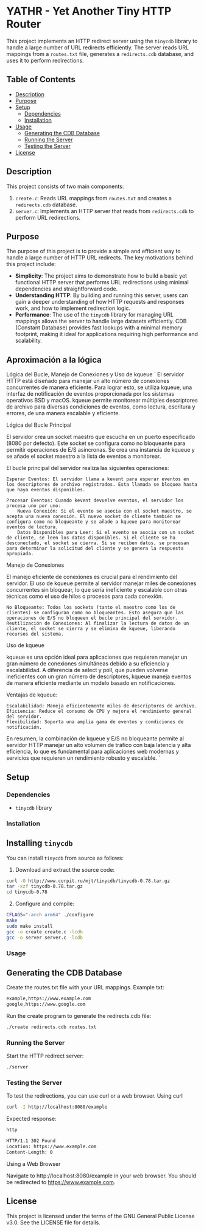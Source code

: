 # YATHR - Yet Another Tiny HTTP Router

This project implements an HTTP redirect server using the `tinycdb` library to handle a large number of URL redirects efficiently. The server reads URL mappings from a `routes.txt` file, generates a `redirects.cdb` database, and uses it to perform redirections. 

## Table of Contents

- [Description](#description)
- [Purpose](#purpose)
- [Setup](#setup)
  - [Dependencies](#dependencies)
  - [Installation](#installation)
- [Usage](#usage)
  - [Generating the CDB Database](#generating-the-cdb-database)
  - [Running the Server](#running-the-server)
  - [Testing the Server](#testing-the-server)
- [License](#license)

## Description

This project consists of two main components:

1. `create.c`: Reads URL mappings from `routes.txt` and creates a `redirects.cdb` database.
2. `server.c`: Implements an HTTP server that reads from `redirects.cdb` to perform URL redirections.

## Purpose

The purpose of this project is to provide a simple and efficient way to handle a large number of HTTP URL redirects. The key motivations behind this project include:

- **Simplicity**: The project aims to demonstrate how to build a basic yet functional HTTP server that performs URL redirections using minimal dependencies and straightforward code.
- **Understanding HTTP**: By building and running this server, users can gain a deeper understanding of how HTTP requests and responses work, and how to implement redirection logic.
- **Performance**: The use of the `tinycdb` library for managing URL mappings allows the server to handle large datasets efficiently. CDB (Constant Database) provides fast lookups with a minimal memory footprint, making it ideal for applications requiring high performance and scalability.

## Aproximación a la lógica 

Lógica del Bucle, Manejo de Conexiones y Uso de kqueue
`
El servidor HTTP está diseñado para manejar un alto número de conexiones concurrentes de manera eficiente. Para lograr esto, se utiliza kqueue, una interfaz de notificación de eventos proporcionada por los sistemas operativos BSD y macOS. kqueue permite monitorear múltiples descriptores de archivo para diversas condiciones de eventos, como lectura, escritura y errores, de una manera escalable y eficiente.

Lógica del Bucle Principal

El servidor crea un socket maestro que escucha en un puerto especificado (8080 por defecto). Este socket se configura como no bloqueante para permitir operaciones de E/S asíncronas. Se crea una instancia de kqueue y se añade el socket maestro a la lista de eventos a monitorear.

El bucle principal del servidor realiza las siguientes operaciones:

    Esperar Eventos: El servidor llama a kevent para esperar eventos en los descriptores de archivo registrados. Esta llamada se bloquea hasta que haya eventos disponibles.

    Procesar Eventos: Cuando kevent devuelve eventos, el servidor los procesa uno por uno:
        Nueva Conexión: Si el evento se asocia con el socket maestro, se acepta una nueva conexión. El nuevo socket de cliente también se configura como no bloqueante y se añade a kqueue para monitorear eventos de lectura.
        Datos Disponibles para Leer: Si el evento se asocia con un socket de cliente, se leen los datos disponibles. Si el cliente se ha desconectado, el socket se cierra. Si se reciben datos, se procesan para determinar la solicitud del cliente y se genera la respuesta apropiada.

Manejo de Conexiones

El manejo eficiente de conexiones es crucial para el rendimiento del servidor. El uso de kqueue permite al servidor manejar miles de conexiones concurrentes sin bloquear, lo que sería ineficiente y escalable con otras técnicas como el uso de hilos o procesos para cada conexión.

    No Bloqueante: Todos los sockets (tanto el maestro como los de clientes) se configuran como no bloqueantes. Esto asegura que las operaciones de E/S no bloqueen el bucle principal del servidor.
    Reutilización de Conexiones: Al finalizar la lectura de datos de un cliente, el socket se cierra y se elimina de kqueue, liberando recursos del sistema.

Uso de kqueue

kqueue es una opción ideal para aplicaciones que requieren manejar un gran número de conexiones simultáneas debido a su eficiencia y escalabilidad. A diferencia de select y poll, que pueden volverse ineficientes con un gran número de descriptores, kqueue maneja eventos de manera eficiente mediante un modelo basado en notificaciones.

Ventajas de kqueue:

    Escalabilidad: Maneja eficientemente miles de descriptores de archivo.
    Eficiencia: Reduce el consumo de CPU y mejora el rendimiento general del servidor.
    Flexibilidad: Soporta una amplia gama de eventos y condiciones de notificación.

En resumen, la combinación de kqueue y E/S no bloqueante permite al servidor HTTP manejar un alto volumen de tráfico con baja latencia y alta eficiencia, lo que es fundamental para aplicaciones web modernas y servicios que requieren un rendimiento robusto y escalable.
`
## Setup

### Dependencies

- `tinycdb` library

### Installation

## Installing `tinycdb`

You can install `tinycdb` from source as follows:

1. Download and extract the source code:
```sh
curl -O http://www.corpit.ru/mjt/tinycdb/tinycdb-0.78.tar.gz
tar -xzf tinycdb-0.78.tar.gz
cd tinycdb-0.78
```

2. Configure and compile:
```sh
CFLAGS="-arch arm64" ./configure
make
sudo make install
gcc -o create create.c -lcdb
gcc -o server server.c -lcdb
```
### Usage

## Generating the CDB Database

Create the routes.txt file with your URL mappings. Example txt:

```sh
example,https://www.example.com
google,https://www.google.com
```

Run the create program to generate the redirects.cdb file:

```sh
./create redirects.cdb routes.txt
```
### Running the Server

Start the HTTP redirect server:

```sh
./server
```

### Testing the Server

To test the redirections, you can use curl or a web browser.
Using curl

```sh
curl -I http://localhost:8080/example
```

Expected response:
```sh
http

HTTP/1.1 302 Found
Location: https://www.example.com
Content-Length: 0
```
Using a Web Browser

Navigate to http://localhost:8080/example in your web browser. You should be redirected to https://www.example.com.

## License

This project is licensed under the terms of the GNU General Public License v3.0. See the LICENSE file for details.

